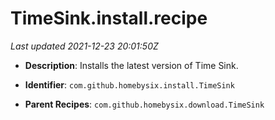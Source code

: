 # TimeSink.install.recipe

_Last updated 2021-12-23 20:01:50Z_

- **Description**: Installs the latest version of Time Sink.

- **Identifier**: `com.github.homebysix.install.TimeSink`

- **Parent Recipes**: `com.github.homebysix.download.TimeSink`
